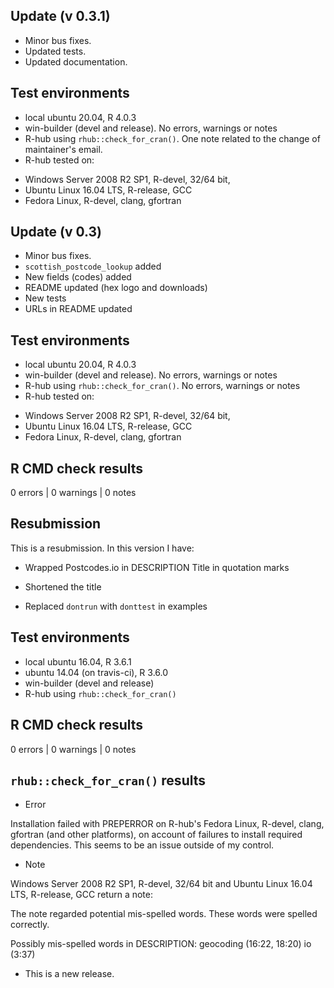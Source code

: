 ## Update (v 0.3.1)

* Minor bus fixes.
* Updated tests.
* Updated documentation.

## Test environments
* local ubuntu 20.04, R 4.0.3
* win-builder (devel and release). No errors, warnings or notes
* R-hub using `rhub::check_for_cran()`. One note related to the change of maintainer's email.
* R-hub tested on:
- Windows Server 2008 R2 SP1, R-devel, 32/64 bit,
- Ubuntu Linux 16.04 LTS, R-release, GCC
- Fedora Linux, R-devel, clang, gfortran

## Update (v 0.3)

* Minor bus fixes.
* `scottish_postcode_lookup` added
* New fields (codes) added
* README updated (hex logo and downloads)
* New tests
* URLs in README updated

## Test environments
* local ubuntu 20.04, R 4.0.3
* win-builder (devel and release). No errors, warnings or notes
* R-hub using `rhub::check_for_cran()`. No errors, warnings or notes
* R-hub tested on:
- Windows Server 2008 R2 SP1, R-devel, 32/64 bit,
- Ubuntu Linux 16.04 LTS, R-release, GCC
- Fedora Linux, R-devel, clang, gfortran

## R CMD check results

0 errors | 0 warnings | 0 notes

## Resubmission

This is a resubmission. In this version I have:

* Wrapped Postcodes.io in DESCRIPTION Title in quotation marks

* Shortened the title

* Replaced `dontrun` with `donttest` in examples

## Test environments
* local ubuntu 16.04, R 3.6.1
* ubuntu 14.04 (on travis-ci), R 3.6.0
* win-builder (devel and release)
* R-hub using `rhub::check_for_cran()`

## R CMD check results

0 errors | 0 warnings | 0 notes

## `rhub::check_for_cran()` results

* Error

Installation failed with PREPERROR on R-hub's Fedora Linux, R-devel, clang, gfortran (and other platforms), on account of failures to install required dependencies. This seems to be an issue outside of my control.

* Note

Windows Server 2008 R2 SP1, R-devel, 32/64 bit and Ubuntu Linux 16.04 LTS, R-release, GCC return a note:

The note regarded potential mis-spelled words. These words were spelled correctly.

Possibly mis-spelled words in DESCRIPTION:
  geocoding (16:22, 18:20)
  io (3:37)

* This is a new release.
